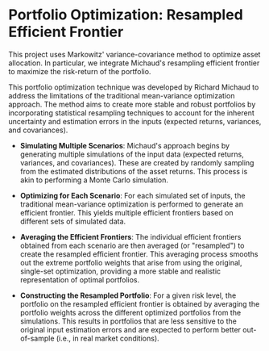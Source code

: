 # Portfolio Optimization: Resampled Efficient Frontier

This project uses Markowitz' variance-covariance method to optimize asset allocation. In particular, we integrate Michaud's resampling efficient frontier to maximize the risk-return of the portfolio. 

This portfolio optimization technique was developed by Richard Michaud to address the limitations of the traditional mean-variance optimization approach. The method aims to create more stable and robust portfolios by incorporating statistical resampling techniques to account for the inherent uncertainty and estimation errors in the inputs (expected returns, variances, and covariances).

- **Simulating Multiple Scenarios**:
Michaud's approach begins by generating multiple simulations of the input data (expected returns, variances, and covariances). These are created by randomly sampling from the estimated distributions of the asset returns. This process is akin to performing a Monte Carlo simulation.

- **Optimizing for Each Scenario**:
For each simulated set of inputs, the traditional mean-variance optimization is performed to generate an efficient frontier. This yields multiple efficient frontiers based on different sets of simulated data.

- **Averaging the Efficient Frontiers**:
The individual efficient frontiers obtained from each scenario are then averaged (or "resampled") to create the resampled efficient frontier. This averaging process smooths out the extreme portfolio weights that arise from using the original, single-set optimization, providing a more stable and realistic representation of optimal portfolios.

- **Constructing the Resampled Portfolio**:
For a given risk level, the portfolio on the resampled efficient frontier is obtained by averaging the portfolio weights across the different optimized portfolios from the simulations.
This results in portfolios that are less sensitive to the original input estimation errors and are expected to perform better out-of-sample (i.e., in real market conditions).

